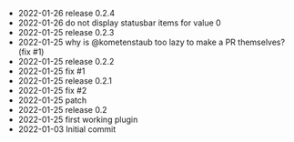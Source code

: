 - 2022-01-26	release 0.2.4
- 2022-01-26	do not display statusbar items for value 0
- 2022-01-25	release 0.2.3
- 2022-01-25	why is @kometenstaub too lazy to make a PR themselves? (fix #1)
- 2022-01-25	release 0.2.2
- 2022-01-25	fix #1
- 2022-01-25	release 0.2.1
- 2022-01-25	fix #2
- 2022-01-25	patch
- 2022-01-25	release 0.2
- 2022-01-25	first working plugin
- 2022-01-03	Initial commit
